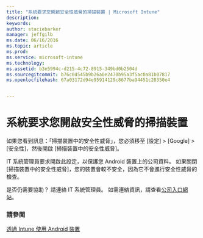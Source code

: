 ```yaml
---
title: "系統要求您開啟安全性威脅的掃描裝置 | Microsoft Intune"
description: 
keywords: 
author: staciebarker
manager: jeffgilb
ms.date: 06/16/2016
ms.topic: article
ms.prod: 
ms.service: microsoft-intune
ms.technology: 
ms.assetid: b3e5994c-d215-4c72-8915-349bd0b2504d
ms.sourcegitcommit: b76c04545b9b26a0e2470b95a3f5ac0a81b07817
ms.openlocfilehash: 67a03172d94e95914129c8677ba94451c28350e4


---
```


# 系統要求您開啟安全性威脅的掃描裝置

 如果您看到訊息：「掃描裝置中的安全性威脅」，您必須移至 [設定]  >  [Google]  >  [安全性]，然後開啟 [掃描裝置中的安全性威脅]。 

IT 系統管理員要求開啟此設定，以保護您 Android 裝置上的公司資料。 如果關閉 [掃描裝置中的安全性威脅]，您的裝置會較不安全，因為它不會進行安全性威脅的檢查。

是否仍需要協助？ 請連絡 IT 系統管理員。 如需連絡資訊，請查看[公司入口網站](http://portal.manage.microsoft.com)。

### 請參閱
[透過 Intune 使用 Android 裝置](using-your-android-device-with-intune.md)



<!--HONumber=Jun16_HO3-->


